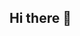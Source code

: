## Hi there 👋

<!--

https://capsule-render.vercel.app/api?type=waving&height=250&color=FFCDE3%20&text=Casey%27s%20Github%20%F0%9F%91%BB!&section=header&reversal=false&textBg=false&fontAlign=50&fontColor=FFFFFF%20&strokeWidth=0&stroke=ABB6FF%20%20&fontSize=72&fontAlignY=42&rotate=0

**sooox89/sooox89** is a ✨ _special_ ✨ repository because its `README.md` (this file) appears on your GitHub profile.

Here are some ideas to get you started:

- 🔭 I’m currently working on ...
- 🌱 I’m currently learning ...
- 👯 I’m looking to collaborate on ...
- 🤔 I’m looking for help with ...
- 💬 Ask me about ...
- 📫 How to reach me: ...
- 😄 Pronouns: ...
- ⚡ Fun fact: ...
-->
